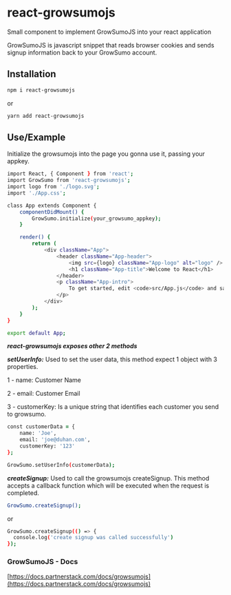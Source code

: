 # react-growsumojs
Small component to implement GrowSumoJS into your react application

GrowSumoJS is javascript snippet that reads browser cookies and sends signup information back to your GrowSumo account.

## Installation
```zsh
npm i react-growsumojs
```
or
```zsh
yarn add react-growsumojs
```
## Use/Example
Initialize the growsumojs into the page you gonna use it, passing your appkey.
```zsh
import React, { Component } from 'react';
import GrowSumo from 'react-growsumojs';
import logo from './logo.svg';
import './App.css';

class App extends Component {
	componentDidMount() {
		GrowSumo.initialize(your_growsumo_appkey);
	}

	render() {
		return (
			<div className="App">
				<header className="App-header">
					<img src={logo} className="App-logo" alt="logo" />
					<h1 className="App-title">Welcome to React</h1>
				</header>
				<p className="App-intro">
					To get started, edit <code>src/App.js</code> and save to reload.
				</p>
			</div>
		);
	}
}

export default App;
```
***react-growsumojs exposes other 2 methods***

***setUserInfo:*** Used to set the user data, this method expect 1 object with 3 properties.

1 - name: Customer Name

2 - email: Customer Email

3 - customerKey:  Is a unique string that identifies each customer you send to growsumo.

```zsh
const customerData = {
    name: 'Joe',
    email: 'joe@duhan.com',
    customerKey: '123'
};

GrowSumo.setUserInfo(customerData);
```

***createSignup:*** Used to call the growsumojs createSignup. This method accepts a callback function which will be executed when the request is completed.
```zsh
GrowSumo.createSignup();
```

or 

```zsh
GrowSumo.createSignup(() => {
  console.log('create signup was called successfully')
});
```

### GrowSumoJS - Docs
[https://docs.partnerstack.com/docs/growsumojs](https://docs.partnerstack.com/docs/growsumojs)